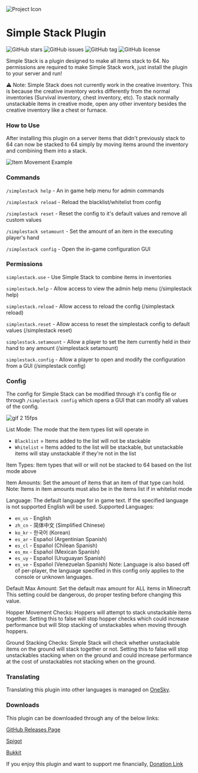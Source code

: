 ![Project Icon](https://user-images.githubusercontent.com/58639173/90967216-ffc61900-e4a9-11ea-88bc-169dd28c8735.png)

# Simple Stack Plugin
![GitHub stars](https://img.shields.io/github/stars/Mikedeejay2/SimpleStackPlugin)
![GitHub issues](https://img.shields.io/github/issues/Mikedeejay2/SimpleStackPlugin)
![GitHub tag](https://img.shields.io/github/tag/Mikedeejay2/SimpleStackPlugin)
![GitHub license](https://img.shields.io/github/license/Mikedeejay2/SimpleStackPlugin)

Simple Stack is a plugin designed to make all items stack to 64. No permissions are required to make Simple Stack work, 
just install the plugin to your server and run!

⚠️ Note: Simple Stack does not currently work in the creative inventory. This is because the creative inventory works 
differently from the normal inventories (Survival inventory, chest inventory, etc). To stack normally unstackable items 
in creative mode, open any other inventory besides the creative inventory like a chest or furnace.

### How to Use

After installing this plugin on a server items that didn't previously stack to 64 can now be stacked to 64
simply by moving items around the inventory and combining them into a stack.

![Item Movement Example](https://user-images.githubusercontent.com/58639173/99920830-423f0200-2cf4-11eb-9cf3-103bed0e8217.gif)


### Commands

`/simplestack help` - An in game help menu for admin commands

`/simplestack reload` - Reload the blacklist/whitelist from config

`/simplestack reset` - Reset the config to it's default values and remove all custom values

`/simplestack setamount` <amount> - Set the amount of an item in the executing player's hand
  
`/simplestack config` - Open the in-game configuration GUI

### Permissions

`simplestack.use` - Use Simple Stack to combine items in inventories

`simplestack.help` - Allow access to view the admin help menu (/simplestack help)

`simplestack.reload` - Allow access to reload the config (/simplestack reload)

`simplestack.reset` - Allow access to reset the simplestack config to default values (/simplestack reset)

`simplestack.setamount` - Allow a player to set the item currently held in their hand to any amount (/simplestack setamount)

`simplestack.config` - Allow a player to open and modify the configuration from a GUI (/simplestack config)

### Config

The config for Simple Stack can be modified through it's config file or through `/simplestack config` which opens a
GUI that can modify all values of the config.

![gif 2 15fps](https://user-images.githubusercontent.com/58639173/99920848-626ec100-2cf4-11eb-991b-119070cc7e03.gif)

List Mode: The mode that the item types list will operate in
  * `Blacklist` = Items added to the list will not be stackable
  * `Whitelist` = Items added to the list will be stackable, but unstackable items will stay unstackable if they're not in the list

Item Types: Item types that will or will not be stacked to 64 based on the list mode above

Item Amounts: Set the amount of items that an item of that type can hold.
Note: Items in item amounts must also be in the items list if in whitelist mode

Language: The default language for in game text. If the specified language is not supported English will be used.
Supported Languages:
  * `en_us` - English
  * `zh_cn` - 简体中文 (Simplified Chinese)
  * `ko_kr` - 한국어 (Korean)
  * `es_ar` - Español (Argentinian Spanish)
  * `es_cl` - Español (Chilean Spanish)
  * `es_mx` - Español (Mexican Spanish)
  * `es_uy` - Español (Uruguayan Spanish)
  * `es_ve` - Español (Venezuelan Spanish)
Note: Language is also based off of per-player, the language specified in this config only applies
to the console or unknown languages.

Default Max Amount: Set the default max amount for ALL items in Minecraft
This setting could be dangerous, do proper testing before changing this value.

Hopper Movement Checks: Hoppers will attempt to stack unstackable items together.
Setting this to false will stop hopper checks which could increase performance but will
Stop stacking of unstackables when moving through hoppers.

Ground Stacking Checks: Simple Stack will check whether unstackable items on the ground
will stack together or not.
Setting this to false will stop unstackables stacking when on the ground and could
increase performance at the cost of unstackables not stacking when on the ground.

### Translating

Translating this plugin into other languages is managed on [OneSky](https://osu0azw.oneskyapp.com/). 

### Downloads

This plugin can be downloaded through any of the below links:

[GitHub Releases Page](https://github.com/Mikedeejay2/SimpleStackPlugin/releases)

[Spigot](https://www.spigotmc.org/resources/simple-stack.83044/)

[Bukkit](https://dev.bukkit.org/projects/simple-stack)

If you enjoy this plugin and want to support me financially, [Donation Link](https://www.paypal.com/paypalme/mikedeejay2)
